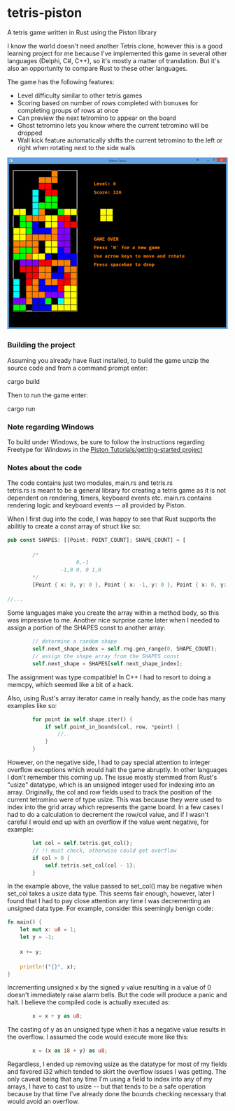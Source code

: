 # tetris-piston
A tetris game written in Rust using the Piston library

I know the world doesn't need another Tetris clone, however this is a good learning project for me because I've implemented this game in several other languages (Delphi, C#, C++), so it's mostly a matter of translation. But it's also an opportunity to compare Rust to these other languages.

The game has the following features:

* Level difficulty similar to other tetris games
* Scoring based on number of rows completed with bonuses for completing groups of rows at once
* Can preview the next tetromino to appear on the board
* Ghost tetromino lets you know where the current tetromino will be dropped
* Wall kick feature automatically shifts the current tetromino to the left or right when rotating next to the side walls

![Screenshot](Screenshot.png?raw=true "Screenshot")

### Building the project

Assuming you already have Rust installed, to build the game unzip the source code and from a command prompt enter:

cargo build

Then to run the game enter:

cargo run

### Note regarding Windows

To build under Windows, be sure to follow the instructions regarding Freetype for Windows in the [Piston Tutorials/getting-started project](https://github.com/PistonDevelopers/Piston-Tutorials/tree/master/getting-started)

### Notes about the code
The code contains just two modules, main.rs and tetris.rs  
tetris.rs is meant to be a general library for creating a tetris game as it is not dependent on rendering, timers, keyboard events etc.
main.rs contains rendering logic and keyboard events -- all provided by Piston.

When I first dug into the code, I was happy to see that Rust supports the abilitiy to create a const array of struct like so:

```rust
pub const SHAPES: [[Point; POINT_COUNT]; SHAPE_COUNT] = [

        /*
                      0,-1
                 -1,0 0, 0 1,0
        */
        [Point { x: 0, y: 0 }, Point { x: -1, y: 0 }, Point { x: 0, y: -1 }, Point { x: 1, y: 0 }],

//...
```

Some languages make you create the array within a method body, so this was impressive to me. Another nice surprise came later when I needed to assign a portion of the SHAPES const to another array:

```rust
        // determine a random shape
        self.next_shape_index = self.rng.gen_range(0, SHAPE_COUNT);
        // assign the shape array from the SHAPES const
        self.next_shape = SHAPES[self.next_shape_index];
```

The assignment was type compatible! In C++ I had to resort to doing a memcpy, which seemed like a bit of a hack.

Also, using Rust's array iterator came in really handy, as the code has many examples like so:

```rust
        for point in self.shape.iter() {
            if self.point_in_bounds(col, row, *point) {
                //..
            }
        }
```

However, on the negative side, I had to pay special attention to integer overflow exceptions which would halt the game abruptly. In other languages I don't remember this coming up. The issue mostly stemmed from Rust's "usize" datatype, which is an unsigned integer used for indexing into an array. Originally, the col and row fields used to track the position of the current tetromino were of type usize. This was because they were used to index into the grid array which represents the game board. In a few cases I had to do a calculation to decrement the row/col value, and if I wasn't careful I would end up with an overflow if the value went negative, for example:

```rust
        let col = self.tetris.get_col();
        // !! must check, otherwise could get overflow
        if col > 0 {
            self.tetris.set_col(col - 1);
        }
```

In the example above, the value passed to set_col() may be negative when set_col takes a usize data type. This seems fair enough, however, later I found that I had to pay close attention any time I was decrementing an unsigned data type. For example, consider this seemingly benign code:

```rust
fn main() {
    let mut x: u8 = 1;
    let y = -1;
    
    x += y;
    
    println!("{}", x);
}
```

Incrementing unsigned x by the signed y value resulting in a value of 0 doesn't immediately raise alarm bells. But the code will produce a panic and halt. I believe the compiled code is actually executed as:

```rust
        x = x + y as u8;
```

The casting of y as an unsigned type when it has a negative value results in the overflow. I assumed the code would execute more like this:

```rust
        x = (x as i8 + y) as u8;
```

Regardless, I ended up removing usize as the datatype for most of my fields and favored i32 which tended to skirt the overflow issues I was getting. The only caveat being that any time I'm using a field to index into any of my arrays, I have to cast to usize -- but that tends to be a safe operation because by that time I've already done the bounds checking necessary that would avoid an overflow.
